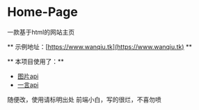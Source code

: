 # Home-Page
一款基于html的网站主页



** 示例地址：[https://www.wanqiu.tk](https://www.wanqiu.tk) **

** 本项目使用了：**
* [图片api](https://blog.wanqiu.tk/2022/10/03/%E5%9B%BE%E7%89%87api/)
* [一言api](https://blog.wanqiu.tk/2022/05/12/%E4%B8%80%E8%A8%80api/)

随便改，使用请标明出处
前端小白，写的很烂，不喜勿喷